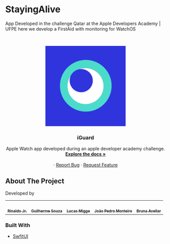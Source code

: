 # StayingAlive
App Developed in the challenge Qatar at the Apple Developers Academy | UFPE here we develop a FirstAid with monitoring for WatchOS

<!-- PROJECT LOGO -->
<br />
<p align="center">
  <a href="https://github.com/github_username/repo_name">
    <img src="./StayingAlive%20Watch%20App/Assets.xcassets/AppIcon.appiconset/App%20Icon-2.png" alt="Logo" width="50%">
  </a>

  <h3 align="center">iGuard</h3>

  <p align="center">
Apple Watch app developed during an apple developer academy challenge.
    <br />
    <a href="https://github.com/RinaldoJr4/StayingAlive"><strong>Explore the docs »</strong></a>
    <br />
    <br />
    ·
    <a href="https://github.com/RinaldoJr4/StayingAlive/issues?q=is%3Aopen+is%3Aissue">Report Bug</a>
    ·
    <a href="https://github.com/RinaldoJr4/StayingAlive/issues?q=is%3Aopen+is%3Aissue">Request Feature</a>
  </p>
</p>


## About The Project

Developed by

<table>
  <tr>
<td align="center"><a href="https://github.com/RinaldoJr4"><img src="https://avatars.githubusercontent.com/u/107890806?v=4" width="100px;" alt=""/><br /><sub><b>Rinaldo Jr.</b></sub></a><br/></td>

<td align="center"><a href="https://github.com/gms4"><img src="https://avatars.githubusercontent.com/u/55262001?v=4" width="100px;" alt=""/><br /><sub><b>Guilherme Souza</b></sub></a><br/></td>

<td align="center"><a href="https://github.com/miggelucas"><img src="https://avatars.githubusercontent.com/u/53379393?v=4" width="100px;" alt=""/><br /><sub><b>Lucas Migge</b></sub></a><br/></td>

<td align="center"><a href="https://github.com/hummjoao"><img src="https://avatars.githubusercontent.com/u/108694473?v=4" width="100px;" alt=""/><br /><sub><b>João Pedro Monteiro</b></sub></a><br/></td>

<td align="center"><a href="https://github.com/BrunaAvellar88"><img src="https://instagram.frec3-1.fna.fbcdn.net/v/t51.2885-15/41789489_1071381626369737_7993145901354924410_n.jpg?stp=dst-jpg_e35&_nc_ht=instagram.frec3-1.fna.fbcdn.net&_nc_cat=101&_nc_ohc=D8UIDdAnQjwAX_OOsyD&edm=ALQROFkBAAAA&ccb=7-5&ig_cache_key=MTg4MDExNDM3NDkxMDAxMDYwMA%3D%3D.2-ccb7-5&oh=00_AfBIpemwzkI0AJmi5xNXf6-C6yojxjbK1fv2-xTJAWQ5WQ&oe=639C1BD2&_nc_sid=30a2ef" width="100px;" alt=""/><br /><sub><b>Bruna Avellar</b></sub></a><br/></td>
</tr>
 </table>

### Built With

* [ SwfitUI ]( https://developer.apple.com/xcode/swiftui/ )
